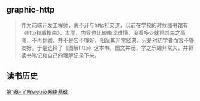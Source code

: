 ## graphic-http

> 作为前端开发工程师，离不开与http打交道，以前在学校的时候图书馆有《http权威指南》，太厚，内容也比较晦涩难懂，没看多少就将其束之高阁，不再翻阅，并不是它不够好，相反其非常经典，只是对初学者而言不够友好。于是选择了《图解http》这本书，图文并茂，学之乐趣非常大，并将读书笔记和自己的理解记录下来。

## 读书历史

[第1章-了解web及网络基础]()
